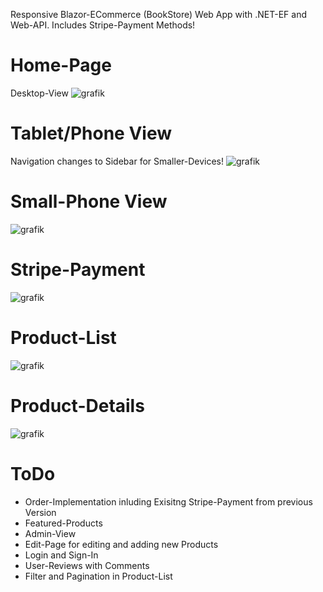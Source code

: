 Responsive Blazor-ECommerce (BookStore) Web App with .NET-EF and Web-API.
Includes Stripe-Payment Methods!
# Home-Page
Desktop-View
![grafik](https://github.com/FatihKaraoglu/BlazorECommerce/assets/92977862/f560c8ef-9cf1-4a54-a2a8-24fdb363b0a0)

# Tablet/Phone View
Navigation changes to Sidebar for Smaller-Devices!
![grafik](https://github.com/FatihKaraoglu/BlazorECommerce/assets/92977862/ef64282e-f85c-4145-b56e-2bd9666230f4)

# Small-Phone View
![grafik](https://github.com/FatihKaraoglu/BlazorECommerce/assets/92977862/99c9631e-6703-4ce3-9d80-09c5c82e3434)

# Stripe-Payment
![grafik](https://github.com/FatihKaraoglu/BlazorECommerce/assets/92977862/4ac2d026-4874-4a10-8066-ebd957265514)

# Product-List
![grafik](https://github.com/FatihKaraoglu/BlazorECommerce/assets/92977862/418fbbfa-b792-4c26-bcb6-458dc58eb432)

# Product-Details
![grafik](https://github.com/FatihKaraoglu/BlazorECommerce/assets/92977862/dc5b1e2e-0f11-465b-9ee2-8008a833fb16)

# ToDo
- Order-Implementation inluding Exisitng Stripe-Payment from previous Version
- Featured-Products
- Admin-View
- Edit-Page for editing and adding new Products
- Login and Sign-In
- User-Reviews with Comments
- Filter and Pagination in Product-List


